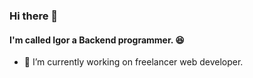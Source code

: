 ### Hi there 👋
#### I'm called Igor a Backend programmer. 😆

- 🔭 I’m currently working on freelancer web developer.
